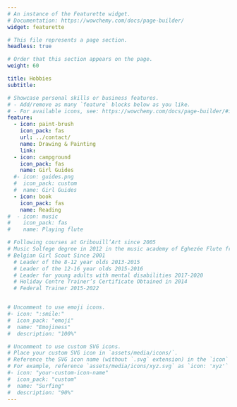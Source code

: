 ```yaml
---
# An instance of the Featurette widget.
# Documentation: https://wowchemy.com/docs/page-builder/
widget: featurette

# This file represents a page section.
headless: true

# Order that this section appears on the page.
weight: 60

title: Hobbies
subtitle:

# Showcase personal skills or business features.
# - Add/remove as many `feature` blocks below as you like.
# - For available icons, see: https://wowchemy.com/docs/page-builder/#icons
feature:
  - icon: paint-brush
    icon_pack: fas
    url: ../contact/
    name: Drawing & Painting
    link:
  - icon: campground
    icon_pack: fas
    name: Girl Guides
  #- icon: guides.png
  #  icon_pack: custom
  #  name: Girl Guides
  - icon: book
    icon_pack: fas
    name: Reading
#  - icon: music
#    icon_pack: fas
#    name: Playing flute

# Following courses at Gribouill’Art since 2005
# Music Solfege degree in 2012 in the music academy of Eghezée Flute from 2007 to 2014
# Belgian Girl Scout Since 2001
  # Leader of the 8-12 year olds 2013-2015
  # Leader of the 12-16 year olds 2015-2016
  # Leader for young adults with mental disabilities 2017-2020
  # Holiday Centre Trainer’s Certificate Obtained in 2014
  # Federal Trainer 2015-2022


# Uncomment to use emoji icons.
#- icon: ":smile:"
#  icon_pack: "emoji"
#  name: "Emojiness"
#  description: "100%"

# Uncomment to use custom SVG icons.
# Place your custom SVG icon in `assets/media/icons/`.
# Reference the SVG icon name (without `.svg` extension) in the `icon` field.
# For example, reference `assets/media/icons/xyz.svg` as `icon: 'xyz'`
#- icon: "your-custom-icon-name"
#  icon_pack: "custom"
#  name: "Surfing"
#  description: "90%"
---
```

